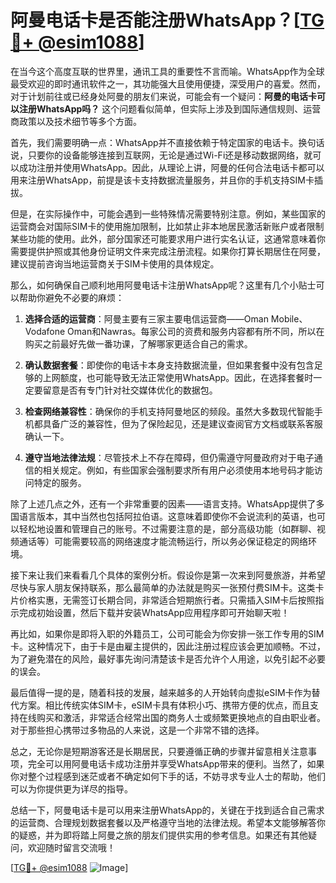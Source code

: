 # 阿曼电话卡是否能注册WhatsApp？[[TG💪+ @esim1088](https://t.me/s/esim1088)]

在当今这个高度互联的世界里，通讯工具的重要性不言而喻。WhatsApp作为全球最受欢迎的即时通讯软件之一，其功能强大且使用便捷，深受用户的喜爱。然而，对于计划前往或已经身处阿曼的朋友们来说，可能会有一个疑问：**阿曼的电话卡可以注册WhatsApp吗？** 这个问题看似简单，但实际上涉及到国际通信规则、运营商政策以及技术细节等多个方面。

首先，我们需要明确一点：WhatsApp并不直接依赖于特定国家的电话卡。换句话说，只要你的设备能够连接到互联网，无论是通过Wi-Fi还是移动数据网络，就可以成功注册并使用WhatsApp。因此，从理论上讲，阿曼的任何合法电话卡都可以用来注册WhatsApp，前提是该卡支持数据流量服务，并且你的手机支持SIM卡插拔。

但是，在实际操作中，可能会遇到一些特殊情况需要特别注意。例如，某些国家的运营商会对国际SIM卡的使用施加限制，比如禁止非本地居民激活新账户或者限制某些功能的使用。此外，部分国家还可能要求用户进行实名认证，这通常意味着你需要提供护照或其他身份证明文件来完成注册流程。如果你打算长期居住在阿曼，建议提前咨询当地运营商关于SIM卡使用的具体规定。

那么，如何确保自己顺利地用阿曼电话卡注册WhatsApp呢？这里有几个小贴士可以帮助你避免不必要的麻烦：

1. **选择合适的运营商**：阿曼主要有三家主要电信运营商——Oman Mobile、Vodafone Oman和Nawras。每家公司的资费和服务内容都有所不同，所以在购买之前最好先做一番功课，了解哪家更适合自己的需求。

2. **确认数据套餐**：即使你的电话卡本身支持数据流量，但如果套餐中没有包含足够的上网额度，也可能导致无法正常使用WhatsApp。因此，在选择套餐时一定要留意是否有专门针对社交媒体优化的数据包。

3. **检查网络兼容性**：确保你的手机支持阿曼地区的频段。虽然大多数现代智能手机都具备广泛的兼容性，但为了保险起见，还是建议查阅官方文档或联系客服确认一下。

4. **遵守当地法律法规**：尽管技术上不存在障碍，但仍需遵守阿曼政府对于电子通信的相关规定。例如，有些国家会强制要求所有用户必须使用本地号码才能访问特定的服务。

除了上述几点之外，还有一个非常重要的因素——语言支持。WhatsApp提供了多国语言版本，其中当然也包括阿拉伯语。这意味着即使你不会说流利的英语，也可以轻松地设置和管理自己的账号。不过需要注意的是，部分高级功能（如群聊、视频通话等）可能需要较高的网络速度才能流畅运行，所以务必保证稳定的网络环境。

接下来让我们来看看几个具体的案例分析。假设你是第一次来到阿曼旅游，并希望尽快与家人朋友保持联系，那么最简单的办法就是购买一张预付费SIM卡。这类卡片价格实惠，无需签订长期合同，非常适合短期旅行者。只需插入SIM卡后按照指示完成初始设置，然后下载并安装WhatsApp应用程序即可开始聊天啦！

再比如，如果你是即将入职的外籍员工，公司可能会为你安排一张工作专用的SIM卡。这种情况下，由于卡是由雇主提供的，因此注册过程应该会更加顺畅。不过，为了避免潜在的风险，最好事先询问清楚该卡是否允许个人用途，以免引起不必要的误会。

最后值得一提的是，随着科技的发展，越来越多的人开始转向虚拟eSIM卡作为替代方案。相比传统实体SIM卡，eSIM卡具有体积小巧、携带方便的优点，而且支持在线购买和激活，非常适合经常出国的商务人士或频繁更换地点的自由职业者。对于那些担心携带过多物品的人来说，这是一个非常不错的选择。

总之，无论你是短期游客还是长期居民，只要遵循正确的步骤并留意相关注意事项，完全可以用阿曼电话卡成功注册并享受WhatsApp带来的便利。当然了，如果你对整个过程感到迷茫或者不确定如何下手的话，不妨寻求专业人士的帮助，他们可以为你提供更为详尽的指导。

总结一下，阿曼电话卡是可以用来注册WhatsApp的，关键在于找到适合自己需求的运营商、合理规划数据套餐以及严格遵守当地的法律法规。希望本文能够解答你的疑惑，并为即将踏上阿曼之旅的朋友们提供实用的参考信息。如果还有其他疑问，欢迎随时留言交流哦！

[[TG💪+ @esim1088](https://t.me/s/esim1088) ![Image](https://i.postimg.cc/4NQfJmqS/Snipaste-2025-05-13-00-14-12.png)]